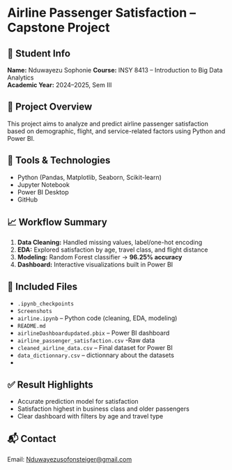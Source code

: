 # Airline Passenger Satisfaction – Capstone Project

## 👤 Student Info
**Name:** Nduwayezu Sophonie
**Course:** INSY 8413 – Introduction to Big Data Analytics  
**Academic Year:** 2024–2025, Sem III

## 📌 Project Overview
This project aims to analyze and predict airline passenger satisfaction based on demographic, flight, and service-related factors using Python and Power BI.

## 🧰 Tools & Technologies
- Python (Pandas, Matplotlib, Seaborn, Scikit-learn)
- Jupyter Notebook
- Power BI Desktop
- GitHub

## 📈 Workflow Summary
1. **Data Cleaning:** Handled missing values, label/one-hot encoding
2. **EDA:** Explored satisfaction by age, travel class, and flight distance
3. **Modeling:** Random Forest classifier → **96.25% accuracy**
4. **Dashboard:** Interactive visualizations built in Power BI

## 📁 Included Files
- `.ipynb_checkpoints`
- `Screenshots`
- `airline.ipynb` – Python code (cleaning, EDA, modeling)
- `README.md`
- `airlineDashboardupdated.pbix`  – Power BI dashboard
- `airline_passenger_satisfaction.csv` -Raw data
- `cleaned_airline_data.csv` – Final dataset for Power BI
- `data_dictionnary.csv` – dictionnary about the datasets
- 


## ✅ Result Highlights
- Accurate prediction model for satisfaction
- Satisfaction highest in business class and older passengers
- Clear dashboard with filters by age and travel type

## 📬 Contact
Email: Nduwayezusofonsteiger@gmail.com
